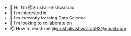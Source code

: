 - 👋 Hi, I’m @Vrushali-Vishwasrao
- 👀 I’m interested in 
- 🌱 I’m currently learning Data Science 
- 💞️ I’m looking to collaborate on 
- 📫 How to reach me @vrushalivishwasrao93@gmail.com
<!---
Vrushali-Vishwasrao/Vrushali-Vishwasrao is a ✨ special ✨ repository because its `README.md` (this file) appears on your GitHub profile.
You can click the Preview link to take a look at your changes.
--->
